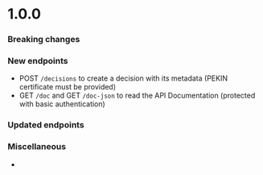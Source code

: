 # 1.0.0
### Breaking changes

### New endpoints
- POST `/decisions` to create a decision with its metadata (PEKIN certificate must be provided)
- GET `/doc` and GET `/doc-json` to read the API Documentation (protected with basic authentication)

### Updated endpoints

### Miscellaneous
- 